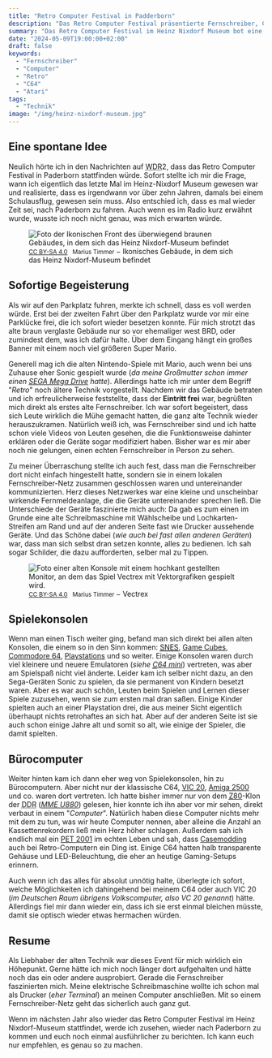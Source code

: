 ```yaml
---
title: "Retro Computer Festival in Padderborn"
description: "Das Retro Computer Festival präsentierte Fernschreiber, C64- und Atari-Konsolen sowie eine beeindruckende Auswahl von Retro-Computern."
summary: "Das Retro Computer Festival im Heinz Nixdorf Museum bot eine fesselnde Mischung aus Fernschreibern, ikonischen C64- und Atari-Konsolen sowie klassischen Bürocomputern. Ein Highlight für Technik-Enthusiasten, das die Nostalgie der Retro-Computerwelt lebendig machte."
date: "2024-05-09T19:00:00+02:00"
draft: false
keywords:
  - "Fernschreiber"
  - "Computer"
  - "Retro"
  - "C64"
  - "Atari"
tags:
  - "Technik"
image: "/img/heinz-nixdorf-museum.jpg"
---
```


## Eine spontane Idee
Neulich hörte ich in den Nachrichten auf <abbr title="West Deutscher Rundfunk">WDR</abbr>2,
dass das Retro Computer Festival in Paderborn stattfinden würde. Sofort
stellte ich mir die Frage, wann ich eigentlich das letzte Mal im Heinz-Nixdorf
Museum gewesen war und realisierte, dass es irgendwann vor über zehn Jahren,
damals bei einem Schulausflug, gewesen sein muss. Also entschied ich, dass es
mal wieder Zeit sei, nach Paderborn zu fahren. Auch wenn es im Radio kurz
erwähnt wurde, wusste ich noch nicht genau, was mich erwarten würde.

<figure vocab="https://schema.org/" typeof="Photograph">
    <img
        alt="Foto der Ikonischen Front des überwiegend braunen Gebäudes, in dem sich das Heinz Nixdorf-Museum befindet"
        srcset="/img/heinz-nixdorf-museum_small.webp   480w,
                /img/heinz-nixdorf-museum_medium.webp  960w,
                /img/heinz-nixdorf-museum_large.webp   1920w"
        src="/img/heinz-nixdorf-museum.webp"
        copyright="cc-by Marius Timmer"
        />
    <figcaption>
        <small>
            <a href="https://creativecommons.org/licenses/by-sa/4.0/" rel="license">CC BY-SA 4.0</a>
            &nbsp;
            <span property="copyrightHolder">Marius Timmer</span>
        </small>
        &minus;
        <span property="abstract">Ikonisches Gebäude, in dem sich das Heinz Nixdorf-Museum befindet</span>
    </figcaption>
</figure>

## Sofortige Begeisterung
Als wir auf den Parkplatz fuhren, merkte ich schnell, dass es voll werden
würde. Erst bei der zweiten Fahrt über den Parkplatz wurde vor mir eine
Parklücke frei, die ich sofort wieder besetzen konnte. Für mich strotzt
das alte braun verglaste Gebäude nur so vor ehemaliger west BRD, oder
zumindest dem, was ich dafür halte. Über dem Eingang hängt ein großes
Banner mit einem noch viel größeren Super Mario.

Generell mag ich die alten Nintendo-Spiele mit Mario, auch wenn bei uns
Zuhause eher Sonic gespielt wurde (_da meine Großmutter schon immer
einen [SEGA Mega Drive](https://de.wikipedia.org/wiki/Versionen_und_Varianten_des_Sega_Mega_Drives#Europa) hatte_). Allerdings hatte ich mir unter
dem Begriff "_Retro_" noch ältere Technik vorgestellt. Nachdem wir
das Gebäude betraten und ich erfreulicherweise feststellte, dass
der **Eintritt frei** war, begrüßten mich direkt als erstes alte
Fernschreiber. Ich war sofort begeistert, dass sich Leute wirklich
die Mühe gemacht hatten, die ganz alte Technik wieder herauszukramen.
Natürlich weiß ich, was Fernschreiber sind und ich hatte schon viele
Videos von Leuten gesehen, die die Funktionsweise dahinter erklären
oder die Geräte sogar modifiziert haben. Bisher war es mir aber noch
nie gelungen, einen echten Fernschreiber in Person zu sehen.

Zu meiner Überraschung stellte ich auch fest, dass man die Fernschreiber
dort nicht einfach hingestellt hatte, sondern sie in einem lokalen
Fernschreiber-Netz zusammen geschlossen waren und untereinander
kommunizierten. Herz dieses Netzwerkes war eine kleine und unscheinbar
wirkende Fernmeldeanlage, die die Geräte untereinander sprechen ließ.
Die Unterschiede der Geräte faszinierte mich auch: Da gab es zum einen
im Grunde eine alte Schreibmaschine mit Wählscheibe und Lochkarten-Streifen
am Rand und auf der anderen Seite fast wie Drucker aussehende Geräte.
Und das Schöne dabei (_wie auch bei fast allen anderen Geräten_) war, dass
man sich selbst dran setzen konnte, alles zu bedienen. Ich sah sogar Schilder,
die dazu aufforderten, selber mal zu Tippen.

<figure vocab="https://schema.org/" typeof="Photograph">
    <img
        alt="Foto einer alten Konsole mit einem hochkant gestellten Monitor, an dem das Spiel Vectrex mit Vektorgrafiken gespielt wird."
        srcset="/img/vectrex_small.webp   480w,
                /img/vectrex_medium.webp  960w"
        src="/img/vectrex.webp"
        copyright="cc-by Marius Timmer"
        />
    <figcaption>
        <small>
            <a href="https://creativecommons.org/licenses/by-sa/4.0/" rel="license">CC BY-SA 4.0</a>
            &nbsp;
            <span property="copyrightHolder">Marius Timmer</span>
        </small>
        &minus;
        <span property="abstract">Vectrex</span>
    </figcaption>
</figure>

## Spielekonsolen
Wenn man einen Tisch weiter ging, befand man sich direkt bei allen alten
Konsolen, die einem so in den Sinn kommen: [<abbr title="Super Nintendo Entertainment System">SNES</abbr>](https://de.wikipedia.org/wiki/Super_Nintendo_Entertainment_System),
[Game Cubes](https://de.wikipedia.org/wiki/Nintendo_GameCube), [Commodore 64](https://de.wikipedia.org/wiki/Commodore_64), [Playstations](https://de.wikipedia.org/wiki/PlayStation) und so weiter.
Einige Konsolen waren durch viel kleinere und neuere Emulatoren
(_siehe [<abbr title="Commodore">C</abbr>64 mini](https://de.wikipedia.org/wiki/Commodore_64#TheC64_Mini)_) vertreten,
was aber am Spielspaß nicht viel änderte. Leider kam ich selber nicht dazu,
an den Sega-Geräten Sonic zu spielen, da sie permanent von Kindern besetzt
waren. Aber es war auch schön, Leuten beim Spielen und Lernen dieser Spiele
zuzusehen, wenn sie zum ersten mal dran saßen. Einige Kinder spielten auch
an einer Playstation drei, die aus meiner Sicht eigentlich überhaupt nichts
retrohaftes an sich hat. Aber auf der anderen Seite ist sie auch schon einige
Jahre alt und somit so alt, wie einige der Spieler, die damit spielten.

## Bürocomputer
Weiter hinten kam ich dann eher weg von Spielekonsolen, hin zu
Bürocomputern. Aber nicht nur der klassische C64, [VIC 20](https://de.wikipedia.org/wiki/Commodore_VIC_1001,_VIC_20,_VC_20),
[Amiga 2500](https://de.wikipedia.org/wiki/Amiga_2000#Amiga_2500) und co. waren dort vertreten. Ich hatte bisher
immer nur von dem [<abbr title="Zilog">Z</abbr>80](https://de.wikipedia.org/wiki/Zilog_Z80)-Klon der
<abbr title="Deutsche Demokratische Republik">DDR</abbr>
(_[MME U880](https://de.wikipedia.org/wiki/MME_U880)_) gelesen, hier konnte ich ihn aber vor mir sehen,
direkt verbaut in einem "_Computer_". Natürlich haben diese Computer
nichts mehr mit dem zu tun, was wir heute Computer nennen, aber
alleine die Anzahl an Kassettenrekordern ließ mein Herz höher
schlagen. Außerdem sah ich endlich mal ein
[<abbr title="Personal Electronic Transactor">PET</abbr> 2001](https://de.wikipedia.org/wiki/PET_2001)
im echten Leben und sah, dass [Casemodding](https://de.wikipedia.org/wiki/Case_Modding) auch bei Retro-Computern
ein Ding ist. Einige C64 hatten halb transparente Gehäuse und
LED-Beleuchtung, die eher an heutige Gaming-Setups erinnern.

Auch wenn ich das alles für absolut unnötig halte, überlegte ich sofort,
welche Möglichkeiten ich dahingehend bei meinem C64 oder auch VIC 20
(_im Deutschen Raum übrigens Volkscomputer, also VC 20 genannt_) hätte.
Allerdings fiel mir dann wieder ein, dass ich sie erst einmal bleichen müsste,
damit sie optisch wieder etwas hermachen würden.

## Resume
Als Liebhaber der alten Technik war dieses Event für mich wirklich ein
Höhepunkt. Gerne hätte ich mich noch länger dort aufgehalten und hätte
noch das ein oder andere ausprobiert. Gerade die Fernschreiber faszinierten
mich. Meine elektrische Schreibmaschine wollte ich schon mal als Drucker
(_eher Terminal_) an meinen Computer anschließen. Mit so einem
Fernschreiber-Netz geht das sicherlich auch ganz gut.

Wenn im nächsten Jahr also wieder das Retro Computer Festival im
Heinz Nixdorf-Museum stattfindet, werde ich zusehen, wieder nach
Paderborn zu kommen und euch noch einmal ausführlicher zu berichten.
Ich kann euch nur empfehlen, es genau so zu machen.